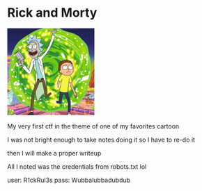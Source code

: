 # Rick and Morty

<img src="rm.jpeg" width=200 height=200 alt="rm">

My very first ctf in the theme of one of my favorites cartoon

I was not bright enough to take notes doing it so I have to re-do it

then I will make a proper writeup

All I noted was the credentials from robots.txt lol

user: R1ckRul3s
pass: Wubbalubbadubdub
